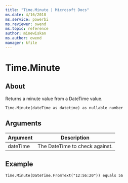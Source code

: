 ```yaml
---
title: "Time.Minute | Microsoft Docs"
ms.date: 4/16/2018
ms.service: powerbi
ms.reviewer: owend
ms.topic: reference
author: minewiskan
ms.author: owend
manager: kfile
---
```

# Time.Minute

  
## About  
Returns a minute value from a DateTime value.  
  
```  
Time.Minute(dateTime as datetime) as nullable number  
```  
  
## Arguments  
  
|Argument|Description|  
|------------|---------------|  
|dateTime|The DateTime to check against.|  
  
## Example  
  
```  
Time.Minute(DateTime.FromText("12:56:20")) equals 56  
```  
